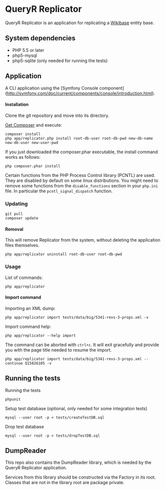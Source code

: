 # QueryR Replicator

QueryR Replicator is an application for replicating a [Wikibase](http://wikiba.se/) entity base.

## System dependencies

* PHP 5.5 or later
* php5-mysql
* php5-sqlite (only needed for running the tests)

## Application

A CLI application using the [Symfony Console component]
(http://symfony.com/doc/current/components/console/introduction.html).

#### Installation

Clone the git repository and move into its directory.

[Get Composer](https://getcomposer.org/download/) and execute:

    composer install
    php app/replicator.php install root-db-user root-db-pwd new-db-name new-db-user new-user-pwd

If you just downloaded the composer.phar executable, the install command works as follows:

    php composer.phar install

Certain functions from the PHP Process Control library (PCNTL) are used. They are disabled
by default on some linux distributions. You might need to remove some functions from the
`disable_functions` section in your `php.ini` file. In particular the `pcntl_signal_dispatch`
function.

### Updating

    git pull
    composer update

#### Removal

This will remove Replicator from the system, without deleting the application files themselves.

    php app/replicator uninstall root-db-user root-db-pwd

### Usage

List of commands:

    php app/replicator

#### Import command

Importing an XML dump:

    php app/replicator import tests/data/big/5341-revs-3-props.xml -v

Import command help:

    php app/replicator --help import

The command can be aborted with `ctrl+c`. It will exit gracefully and provide you
with the page title needed to resume the import.

    php app/replicator import tests/data/big/5341-revs-3-props.xml --continue Q15826105 -v

## Running the tests

Running the tests

    phpunit

Setup test database (optional, only needed for some integration tests)

    mysql --user root -p < tests/createTestDB.sql

Drop test database

    mysql --user root -p < tests/dropTestDB.sql

## DumpReader

This repo also contains the DumpReader library, which is needed by the
QueryR Replicator application.

Services from this library should be constructed via the Factory in its
root. Classes that are not in the library root are package private.
